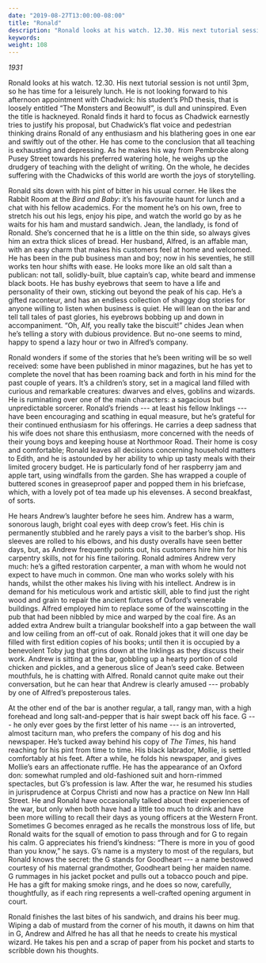 ```yaml
---
date: "2019-08-27T13:00:00-08:00"
title: "Ronald"
description: "Ronald looks at his watch. 12.30. His next tutorial session is not until 3pm, so he has time for a leisurely lunch."
keywords:
weight: 108
---
```


<i>1931</i>

Ronald looks at his watch. 12.30. His next tutorial session is not until 3pm, so he has time for a
leisurely lunch. He is not looking forward to his afternoon appointment with Chadwick: his student’s
PhD thesis, that is loosely entitled “The Monsters and Beowulf”, is dull and uninspired. Even the
title is hackneyed. Ronald finds it hard to focus as Chadwick earnestly tries to justify his
proposal, but Chadwick’s flat voice and pedestrian thinking drains Ronald of any enthusiasm and his
blathering goes in one ear and swiftly out of the other. He has come to the conclusion that all
teaching is exhausting and depressing. As he makes his way from Pembroke along Pusey Street towards
his preferred watering hole, he weighs up the drudgery of teaching with the delight of writing. On
the whole, he decides suffering with the Chadwicks of this world are worth the joys of storytelling.

Ronald sits down with his pint of bitter in his usual corner. He likes the Rabbit Room at the
<i>Bird and Baby</i>: it’s his favourite haunt for lunch and a chat with his fellow academics. For
the moment he’s on his own, free to stretch his out his legs, enjoy his pipe, and watch the world go
by as he waits for his ham and mustard sandwich. Jean, the landlady, is fond of Ronald. She’s
concerned that he is a little on the thin side, so always gives him an extra thick slices of
bread. Her husband, Alfred, is an affable man, with an easy charm that makes his customers feel at
home and welcomed. He has been in the pub business man and boy; now in his seventies, he still works
ten hour shifts with ease. He looks more like an old salt than a publican: not tall, solidly-built,
blue captain’s cap, white beard and immense black boots. He has bushy eyebrows that seem to have a
life and personality of their own, sticking out beyond the peak of his cap. He’s a gifted raconteur,
and has an endless collection of shaggy dog stories for anyone willing to listen when business is
quiet. He will lean on the bar and tell tall tales of past glories, his eyebrows bobbing up and down
in accompaniment. “Oh, Alf, you really take the biscuit!” chides Jean when he’s telling a story with
dubious providence. But no-one seems to mind, happy to spend a lazy hour or two in Alfred’s company.

Ronald wonders if some of the stories that he’s been writing will be so well received: some have
been published in minor magazines, but he has yet to complete the novel that has been roaming back
and forth in his mind for the past couple of years. It’s a children’s story, set in a magical land
filled with curious and remarkable creatures: dwarves and elves, goblins and wizards. He is
ruminating over one of the main characters: a sagacious but unpredictable sorcerer. Ronald’s friends
--- at least his fellow Inklings --- have been encouraging and scathing in equal measure, but he’s
grateful for their continued enthusiasm for his offerings. He carries a deep sadness that his wife
does not share this enthusiasm, more concerned with the needs of their young boys and keeping house
at Northmoor Road. Their home is cosy and comfortable; Ronald leaves all decisions concerning
household matters to Edith, and he is astounded by her ability to whip up tasty meals with their
limited grocery budget. He is particularly fond of her raspberry jam and apple tart, using windfalls
from the garden. She has wrapped a couple of buttered scones in greaseproof paper and popped them in
his briefcase, which, with a lovely pot of tea made up his elevenses. A second breakfast, of sorts.

He hears Andrew’s laughter before he sees him. Andrew has a warm, sonorous laugh, bright coal eyes
with deep crow’s feet. His chin is permanently stubbled and he rarely pays a visit to the barber’s
shop. His sleeves are rolled to his elbows, and his dusty overalls have seen better days, but, as
Andrew frequently points out, his customers hire him for his carpentry skills, not for his fine
tailoring. Ronald admires Andrew very much: he’s a gifted restoration carpenter, a man with whom he
would not expect to have much in common. One man who works solely with his hands, whilst the other
makes his living with his intellect. Andrew is in demand for his meticulous work and artistic skill,
able to find just the right wood and grain to repair the ancient fixtures of Oxford’s venerable
buildings. Alfred employed him to replace some of the wainscotting in the pub that had been nibbled
by mice and warped by the coal fire. As an added extra Andrew built a triangular bookshelf into a
gap between the wall and low ceiling from an off-cut of oak. Ronald jokes that it will one day be
filled with first edition copies of his books; until then it is occupied by a benevolent Toby jug
that grins down at the Inklings as they discuss their work. Andrew is sitting at the bar, gobbling
up a hearty portion of cold chicken and pickles, and a generous slice of Jean’s seed cake. Between
mouthfuls, he is chatting with Alfred. Ronald cannot quite make out their conversation, but he can
hear that Andrew is clearly amused --- probably by one of Alfred’s preposterous tales.

At the other end of the bar is another regular, a tall, rangy man, with a high forehead and long
salt-and-pepper that is hair swept back off his face. G --- he only ever goes by the first letter of
his name --- is an introverted, almost taciturn man, who prefers the company of his dog and his
newspaper. He’s tucked away behind his copy of <i>The Times</i>, his hand reaching for his pint from
time to time. His black labrador, Mollie, is settled comfortably at his feet. After a while, he
folds his newspaper, and gives Mollie’s ears an affectionate ruffle. He has the appearance of an
Oxford don: somewhat rumpled and old-fashioned suit and horn-rimmed spectacles, but G’s profession
is law. After the war, he resumed his studies in jurisprudence at Corpus Christi and now has a
practice on New Inn Hall Street. He and Ronald have occasionally talked about their experiences of
the war, but only when both have had a little too much to drink and have been more willing to recall
their days as young officers at the Western Front. Sometimes G becomes enraged as he recalls the
monstrous loss of life, but Ronald waits for the squall of emotion to pass through and for G to
regain his calm. G appreciates his friend’s kindness: “There is more in you of good than you know,”
he says. G’s name is a mystery to most of the regulars, but Ronald knows the secret: the G stands
for Goodheart --- a name bestowed courtesy of his maternal grandmother, Goodheart being her maiden
name. G rummages in his jacket pocket and pulls out a tobacco pouch and pipe. He has a gift for
making smoke rings, and he does so now, carefully, thoughtfully, as if each ring represents a
well-crafted opening argument in court.

Ronald finishes the last bites of his sandwich, and drains his beer mug. Wiping a dab of mustard
from the corner of his mouth, it dawns on him that in G, Andrew and Alfred he has all that he needs
to create his mystical wizard. He takes his pen and a scrap of paper from his pocket and starts to
scribble down his thoughts.


